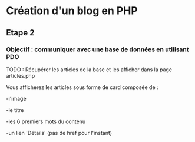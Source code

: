 # Création d'un blog en PHP

## Etape 2

### Objectif : communiquer avec une base de données en utilisant PDO

TODO :
Récupérer les articles de la base et les afficher dans la page articles.php

Vous afficherez les articles sous forme de card composée de :

-l'image

-le titre

-les 6 premiers mots du contenu

-un lien 'Détails' (pas de href pour l'instant)

